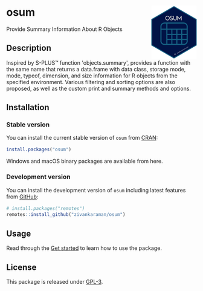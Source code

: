 # osum <a href="https://zivankaraman.github.io/osum/"><img src="man/figures/logo.png" align="right" height="140" alt="osum website" /></a>

Provide Summary Information About R Objects

## Description

Inspired by S-PLUS™ function 'objects.summary', provides a function with the 
same name that returns a data.frame with data class, storage mode, mode, typeof, dimension, and size 
information for R objects from the specified environment. Various filtering and sorting
options are also proposed, as well as the custom print and summary methods and options.

## Installation

### Stable version

You can install the current stable version of `osum` from [CRAN](https://cran.r-project.org/):

``` r
install.packages("osum")
```

Windows and macOS binary packages are available from here.

### Development version

You can install the development version of `osum` including latest features from  [GitHub](https://github.com/zivankaraman/osum):

``` r
# install.packages("remotes")
remotes::install_github("zivankaraman/osum")
```

## Usage

Read through the [Get started](https://zivankaraman.github.io/osum/articles/osum.html) to learn how to use the package.

## License

This package is released under [GPL-3](https://cran.r-project.org/web/licenses/GPL-3).
